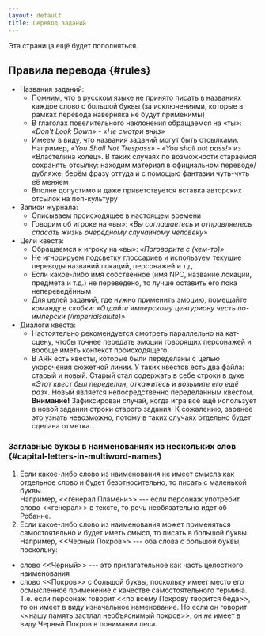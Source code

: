 ```yaml
---
layout: default
title: Перевод заданий
---
```


Эта страница ещё будет пополняться.

## Правила перевода {#rules}
* Названия заданий:
  * Помним, что в русском языке не принято писать в названиях каждое слово с большой буквы (за исключениями, которые в рамках перевода наверняка не будут применимы)
  * В глаголах повелительного наклонения обращаемся на «ты»: _«Don't Look Down»_ - _«Не смотри вниз»_
  * Имеем в виду, что названия заданий могут быть отсылками. Например, _«You Shall Not Trespass»_ - _«You shall not pass!»_ из «Властелина колец». В таких случаях по возможности стараемся сохранять отсылку: находим материал в официальном переводе/дубляже, берём фразу оттуда и с помощью фантазии чуть-чуть её меняем
  * Вполне допустимо и даже приветствуется вставка авторских отсылок на поп-культуру
* Записи журнала:
  * Описываем происходящее в настоящем времени
  * Говорим об игроке на «вы»: _«Вы соглашаетесь и отправляетесь спасать жизнь очередному случайному человеку»_
* Цели квеста:
  * Обращаемся к игроку на «вы»: _«Поговорите с (кем-то)»_
  * Не игнорируем подсветку глоссариев и используем текущие переводы названий локаций, персонажей и т.д.
  * Если какое-либо имя собственное (имя NPC, название локации, предмета и т.д.) не переведено, то лучше оставить его пока непереведённым
  * Для целей заданий, где нужно применить эмоцию, помещайте команду в скобки: _«Отдайте имперскому центуриону честь по-имперски (/imperialsalute)»_
* Диалоги квеста:
  * Настоятельно рекомендуется смотреть параллельно на кат-сцену, чтобы точнее передать эмоции говорящих персонажей и вообще иметь контекст происходящего
  * В ARR есть квесты, которые были переделаны с целью укорочения сюжетной линии. У таких квестов есть два файла: старый и новый. Старый стал содержать в себе строки в духе _«Этот квест был переделан, откажитесь и возьмите его ещё раз»_. Новый является непосредственно переделанным квестом.\
  **Внимание!** Зафиксирован случай, когда игра всё ещё использует в новой задании строки старого задания. К сожалению, заранее это узнать невозможно, потому в таких случаях отдельно будет сделана отметка.

### Заглавные буквы в наименованиях из нескольких слов {#capital-letters-in-multiword-names}
1. Если какое-либо слово из наименования не имеет смысла как отдельное слово и будет безотносительно, то писать с маленькой буквы.\
  Например, <<генерал Пламени>> --- если персонаж употребит слово <<генерал>> в тексте, то речь необязательно идет об Робанне.
2. Если какое-либо слово из наименования может применяться самостоятельно и будет иметь смысл, то писать в большой буквы.\
  Например, <<Черный Покров>> --- оба слова с большой буквы, поскольку:
  * слово <<Черный>> --- это прилагательное как часть целостного наименования
  * слово <<Покров>> с большой буквы, поскольку имеет место его осмысленное применение с качестве самостоятельного термина. Т.е. если персонаж говорит <<по всему Покрову творится беда>>, то он имеет в виду изначальное наменование. Но если он говорит <<нашу память застлал необъяснимый покров>>, он _не_ имеет в виду Черный Покров в понимании леса.